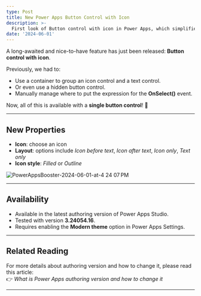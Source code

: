 ```yaml
---
type: Post
title: New Power Apps Button Control with Icon
description: >-
  First look of Button control with icon in Power Apps, which simplifies creating buttons with integrated icons and text, eliminating the need for grouping multiple controls.
date: '2024-06-01'
---
```

A long-awaited and nice-to-have feature has just been released: **Button control with icon**.  

Previously, we had to:  
- Use a container to group an icon control and a text control.  
- Or even use a hidden button control.  
- Manually manage where to put the expression for the **OnSelect()** event.  

Now, all of this is available with a **single button control**! 🎉

---

## New Properties

- **Icon**: choose an icon  
- **Layout**: options include *Icon before text*, *Icon after text*, *Icon only*, *Text only*  
- **Icon style**: *Filled* or *Outline*  

![PowerAppsBooster-2024-06-01-at-4 24 07 PM](https://github.com/user-attachments/assets/f9798760-4c1c-44c6-8b26-6fdbd21127b0)

---

## Availability

- Available in the latest authoring version of Power Apps Studio.  
- Tested with version **3.24054.16**.  
- Requires enabling the **Modern theme** option in Power Apps Settings.  

---

## Related Reading

For more details about authoring version and how to change it, please read this article:  
👉 *What is Power Apps authoring version and how to change it*

---



